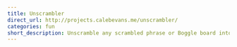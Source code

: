 ```yaml
---
title: Unscrambler
direct_url: http://projects.calebevans.me/unscrambler/
categories: fun
short_description: Unscramble any scrambled phrase or Boggle board into dictionary words
---
```

